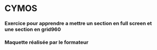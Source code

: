 # CYMOS

### Exercice pour apprendre a mettre un section en full screen et une section en grid960
### Maquette réalisée par le formateur
